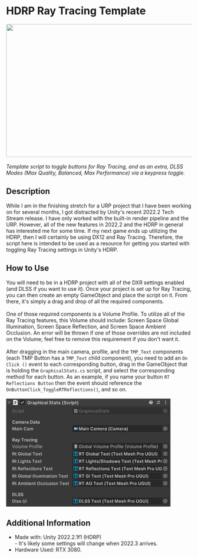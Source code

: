 # HDRP Ray Tracing Template
<img src="https://github.com/Kfollen93/HDRP-Ray-Tracing/blob/main/Gif/hdrprt.gif" width="640" height="360"/>

*Template script to toggle buttons for Ray Tracing, and as an extra, DLSS Modes (Max Quality, Balanced, Max Performance) via a keypress toggle.*
## Description
While I am in the finishing stretch for a URP project that I have been working on for several months, I got distracted by Unity's recent 2022.2 Tech Stream release. I have only worked with the built-in render pipeline and the URP. However, all of the new features in 2022.2 and the HDRP in general has interested me for some time. If my next game ends up utilizing the HDRP, then I will certainly be using DX12 and Ray Tracing. Therefore, the script here is intended to be used as a resource for getting you started with toggling Ray Tracing settings in Unity's HDRP. 

## How to Use
You will need to be in a HDRP project with all of the DXR settings enabled (and DLSS if you want to use it). Once your project is set up for Ray Tracing, you can then create an empty GameObject and place the script on it. From there, it's simply a drag and drop of all the required components. <br>
<br>
One of those required components is a Volume Profile. To utilize all of the Ray Tracing features, this Volume should include: Screen Space Global Illumination, Screen Space Reflection, and Screen Space Ambient Occlusion. An error will be thrown if one of those overrides are not included on the Volume; feel free to remove this requirement if you don't want it. <br>
<br>
After dragging in the main camera, profile, and the `TMP_Text` components (each TMP Button has a `TMP_Text` child component), you need to add an `On Click ()` event to each corresponding button, drag in the GameObject that is holding the `GraphicalStats.cs` script, and select the corresponding method for each button. As an example, if you name your button `RT Reflections Button` then the event should reference the `OnButtonClick_ToggleRTReflections()`, and so on. <br>
<br>
<img src="https://github.com/Kfollen93/HDRP-Ray-Tracing/blob/main/Gif/Settings.PNG"/>


## Additional Information
<ul>
  <li>Made with: Unity 2022.2.1f1 (HDRP)</li> - It's likely some settings will change when 2022.3 arrives.
  <li>Hardware Used: RTX 3080.</li>
</ul>
